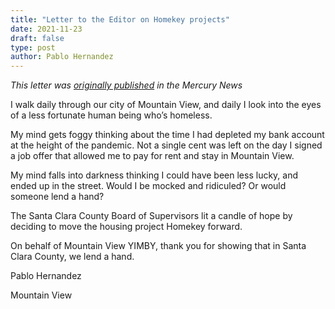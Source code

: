```yaml
---
title: "Letter to the Editor on Homekey projects"
date: 2021-11-23
draft: false
type: post
author: Pablo Hernandez
---
```


*This letter was [originally published](https://www.mercurynews.com/2021/11/12/letters-606/) in the Mercury News*

I walk daily through our city of Mountain View, and daily I look into the eyes of a less fortunate human being who’s homeless.

My mind gets foggy thinking about the time I had depleted my bank account at the height of the pandemic. Not a single cent was left on the day I signed a job offer that allowed me to pay for rent and stay in Mountain View.

My mind falls into darkness thinking I could have been less lucky, and ended up in the street. Would I be mocked and ridiculed? Or would someone lend a hand?

The Santa Clara County Board of Supervisors lit a candle of hope by deciding to move the housing project Homekey forward.

On behalf of Mountain View YIMBY, thank you for showing that in Santa Clara County, we lend a hand.

Pablo Hernandez

Mountain View